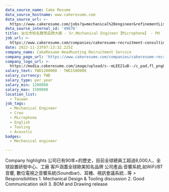 ```yaml
---
data_source_name: Cake Resume
data_source_hostname: www.cakeresume.com
data_source_url: >-
  https://www.cakeresume.com/jobs?q=mechanical%20engineer&refinementList%5Blang_name%5D%5B0%5D=English&refinementList%5Bsalary_type%5D=per_year&range%5Bsalary_range%5D%5Bmin%5D=1000000&page=3
data_source_internal_id: '49676'
title: 台北市知名聲學品牌大廠 - Sr.Mechanical Engineer【Microphone】 - PH
job_url: >-
  https://www.cakeresume.com/companies/cakeresume-recruitment-consulting/jobs/29fbb5
date: 2022-11-23T07:13:32.225Z
company_name: CakeResume Headhunting Recruitment Service
company_page_url: 'https://www.cakeresume.com/companies/cakeresume-recruitment-consulting'
company_logo_url: >-
  https://media.cakeresume.com/image/upload/s--mLEE21uB--/c_pad,fl_png8,h_200,w_200/v1620881212/vdbipassrdfr8omwzeq6.png
salary_text: TWD1200000 - TWD1500000
salary_currency: TWD
salary_type: per_year
salary_min: 1200000
salary_max: 1500000
location_list:
  - Taiwan
job_tags:
  - Mechanical Engineer
  - Creo
  - Microphone
  - English
  - Tooling
  - Acoustic
badges:
  - Mechanical engineer

---
```


Company highlights 公司已有90年+的歷史，目前全球總員工超過8,000人，全球設置研發中心、工廠 客戶涵蓋全球歐美知名品牌 公司產品:音響系統,如WiFi/BT 音響, 數位電視之音響系統(Soundbar)、耳機、視訊會議系統...等 > Responsibilities 1. Mechanical Design & Tooling discussion 2. Good Communication skill 3. BOM and Drawing release